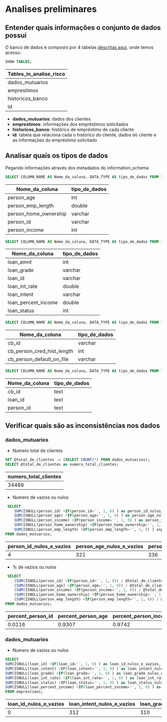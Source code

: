 # Analises preliminares

## Entender quais informações o conjunto de dados possui
O banco de dados é composto por 4 tabelas [descritas aqui](https://github.com/Mirlaa/Challenge-Data-Science-1ed/blob/main/Dados/README.md), onde temos acesso:

```sql 
SHOW TABLES;
```

| Tables_in_analise_risco |
|-------------------------|
| dados_mutuarios         |
| emprestimos             |
| historicos_banco        |
| id                      |


* **dados_mutuarios**: dados dos clientes
* **emprestimos**: informações dos empréstimos solicitados
* **historicos_banco**: histórico de empréstimo de cada cliente
* **id**: tabela que relaciona cada o histórico do cliente, dados do cliente e as informações do empréstimo solicitado

## Analisar quais os tipos de dados
Pegando informações através dos metadados do information_schema

```sql 
SELECT COLUMN_NAME AS Nome_da_coluna, DATA_TYPE AS tipo_de_dados FROM INFORMATION_SCHEMA.COLUMNS WHERE TABLE_SCHEMA = 'analise_risco' AND TABLE_NAME = 'dados_mutuarios';
```

| Nome_da_coluna             | tipo_de_dados |
|----------------------------|---------------|
| person_age                 | int           |
| person_emp_length          | double        |
| person_home_ownership      | varchar       |
| person_id                  | varchar       |
| person_income              | int           |

```sql
SELECT COLUMN_NAME AS Nome_da_coluna, DATA_TYPE AS tipo_de_dados FROM INFORMATION_SCHEMA.COLUMNS WHERE TABLE_SCHEMA = 'analise_risco' AND TABLE_NAME = 'emprestimos';
```

| Nome_da_coluna             | tipo_de_dados |
|----------------------------|---------------|
| loan_amnt                  | int           |
| loan_grade                 | varchar       |
| loan_id                    | varchar       |
| loan_int_rate              | double        |
| loan_intent                | varchar       |
| loan_percent_income        | double        |
| loan_status                | int           |

```sql
SELECT COLUMN_NAME AS Nome_da_coluna, DATA_TYPE AS tipo_de_dados FROM INFORMATION_SCHEMA.COLUMNS WHERE TABLE_SCHEMA = 'analise_risco' AND TABLE_NAME = 'historicos_banco';
```

| Nome_da_coluna             | tipo_de_dados |
|----------------------------|---------------|
| cb_id                      | varchar       |
| cb_person_cred_hist_length | int           |
| cb_person_default_on_file  | varchar       |

```sql
SELECT COLUMN_NAME AS Nome_da_coluna, DATA_TYPE AS tipo_de_dados FROM INFORMATION_SCHEMA.COLUMNS WHERE TABLE_SCHEMA = 'analise_risco' AND TABLE_NAME = 'id';
```

| Nome_da_coluna             | tipo_de_dados |
|----------------------------|---------------|
| cb_id                      | text          |
| loan_id                    | text          |
| person_id                  | text          |

## Verificar quais são as inconsistências nos dados

### dados_mutuarios 
* Numero total de clientes
```sql
SET @total_de_clientes := (SELECT COUNT(*) FROM dados_mutuarios);
SELECT @total_de_clientes as numero_total_clientes;
```
| numero_total_clientes |
|---|
| 34489 |

* Numero de vazios ou nulos

```sql
 SELECT 
    SUM(ISNULL(person_id) +IF(person_id='', 1, 0) ) as person_id_nulos_e_vazios,
    SUM(ISNULL(person_age) +IF(person_age='', 1, 0) ) as person_age_nulos_e_vazios,
    SUM(ISNULL(person_income) +IF(person_income='', 1, 0) ) as person_income_nulos_e_vazios,
    SUM(ISNULL(person_home_ownership) +IF(person_home_ownership='', 1, 0) ) as  person_home_ownership_nulos_e_vazios,
    SUM(ISNULL(person_emp_length) +IF(person_emp_length='', 1, 0) ) asperson_emp_length_nulos_e_vazios
FROM dados_mutuarios;
```

| person_id_nulos_e_vazios | person_age_nulos_e_vazios | person_income_nulos_e_vazios |person_home_ownership_nulos_e_vazios | asperson_emp_length_nulos_e_vazios |
|---|---|---|---|---|
| 4 | 321 | 336 | 331 | 5571 |


* % de vazios ou nulos
```sql
 SELECT
    (SUM(ISNULL(person_id) +IF(person_id='', 1, 0)) / @total_de_clientes ) * 100 as percent_person_id,
    (SUM(ISNULL(person_age) +IF(person_age='', 1, 0)) / @total_de_clientes ) * 100 as percent_person_age,
    (SUM(ISNULL(person_income) +IF(person_income='', 1, 0)) / @total_de_clientes ) * 100 as percent_person_income,
    (SUM(ISNULL(person_home_ownership) +IF(person_home_ownership='', 1, 0)) / @total_de_clientes ) * 100 as percent_person_home_ownership,
    (SUM(ISNULL(person_emp_length) +IF(person_emp_length='', 1, 0)) / @total_de_clientes ) * 100 as percent_person_emp_length
FROM dados_mutuarios;
```
| percent_person_id | percent_person_age | percent_person_income | percent_person_home_ownership | percent_person_emp_length |
|---|---|---|---|---|
| 0.0116 | 0.9307 | 0.9742 | 0.9597 | 16.1530 |


### dados_mutuarios 

* Numero de vazios ou nulos
``` sql
SELECT 
SUM(ISNULL(loan_id) +IF(loan_id='', 1, 0) ) as loan_id_nulos_e_vazios,
SUM(ISNULL(loan_intent) +IF(loan_intent='', 1, 0) ) as loan_intent_nulos_e_vazios,
SUM(ISNULL(loan_grade) +IF(loan_grade='', 1, 0) ) as loan_grade_nulos_e_vazios,
SUM(ISNULL(loan_int_rate) +IF(loan_int_rate='', 1, 0) ) as loan_int_rate_nulos_e_vazios,
SUM(ISNULL(loan_status) +IF(loan_status='', 1, 0) ) as loan_status_nulos_e_vazios,
SUM(ISNULL(loan_percent_income) +IF(loan_percent_income='', 1, 0) ) as loan_percent_income_nulos_e_vazios
FROM emprestimos;
```

| loan_id_nulos_e_vazios | loan_intent_nulos_e_vazios | loan_grade_nulos_e_vazios | loan_int_rate_nulos_e_vazios | loan_status_nulos_e_vazios | loan_percent_income_nulos_e_vazios |
|---|---|---|---|---|---|
| 0 | 312 | 310 | 3627 | 27039 | 325 |